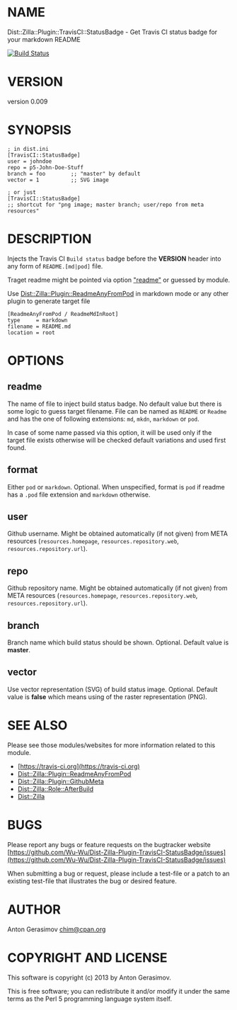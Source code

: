 # NAME

Dist::Zilla::Plugin::TravisCI::StatusBadge - Get Travis CI status badge for your markdown README

[![Build Status](https://travis-ci.org/Wu-Wu/Dist-Zilla-Plugin-TravisCI-StatusBadge.svg?branch=master)](https://travis-ci.org/Wu-Wu/Dist-Zilla-Plugin-TravisCI-StatusBadge)

# VERSION

version 0.009

# SYNOPSIS

    ; in dist.ini
    [TravisCI::StatusBadge]
    user = johndoe
    repo = p5-John-Doe-Stuff
    branch = foo        ;; "master" by default
    vector = 1          ;; SVG image

    ; or just
    [TravisCI::StatusBadge]
    ;; shortcut for "png image; master branch; user/repo from meta resources"

# DESCRIPTION

Injects the Travis CI `Build status` badge before the **VERSION** header into any form of `README.[md|pod]` file.

Traget readme might be pointed via option ["readme"](#readme) or guessed by module.

Use [Dist::Zilla::Plugin::ReadmeAnyFromPod](https://metacpan.org/pod/Dist%3A%3AZilla%3A%3APlugin%3A%3AReadmeAnyFromPod) in markdown mode or any other plugin to generate target file

    [ReadmeAnyFromPod / ReadmeMdInRoot]
    type     = markdown
    filename = README.md
    location = root

# OPTIONS

## readme

The name of file to inject build status badge. No default value but there is some logic to guess target
filename. File can be named as `README` or `Readme` and has the one of following extensions: `md`,
`mkdn`, `markdown` or `pod`.

In case of some name passed via this option, it will be used only if the target file exists otherwise
will be checked default variations and used first found.

## format

Either `pod` or `markdown`. Optional. When unspecified, format is `pod` if readme has a `.pod` file extension and `markdown` otherwise.

## user

Github username. Might be obtained automatically (if not given) from META resources (`resources.homepage`,
`resources.repository.web`, `resources.repository.url`).

## repo

Github repository name. Might be obtained automatically (if not given) from META resources
(`resources.homepage`, `resources.repository.web`, `resources.repository.url`).

## branch

Branch name which build status should be shown. Optional. Default value is **master**.

## vector

Use vector representation (SVG) of build status image. Optional. Default value is **false** which means
using of the raster representation (PNG).

# SEE ALSO

Please see those modules/websites for more information related to this module.

- [https://travis-ci.org](https://travis-ci.org)
- [Dist::Zilla::Plugin::ReadmeAnyFromPod](https://metacpan.org/pod/Dist%3A%3AZilla%3A%3APlugin%3A%3AReadmeAnyFromPod)
- [Dist::Zilla::Plugin::GithubMeta](https://metacpan.org/pod/Dist%3A%3AZilla%3A%3APlugin%3A%3AGithubMeta)
- [Dist::Zilla::Role::AfterBuild](https://metacpan.org/pod/Dist%3A%3AZilla%3A%3ARole%3A%3AAfterBuild)
- [Dist::Zilla](https://metacpan.org/pod/Dist%3A%3AZilla)

# BUGS

Please report any bugs or feature requests on the bugtracker website
[https://github.com/Wu-Wu/Dist-Zilla-Plugin-TravisCI-StatusBadge/issues](https://github.com/Wu-Wu/Dist-Zilla-Plugin-TravisCI-StatusBadge/issues)

When submitting a bug or request, please include a test-file or a
patch to an existing test-file that illustrates the bug or desired
feature.

# AUTHOR

Anton Gerasimov <chim@cpan.org>

# COPYRIGHT AND LICENSE

This software is copyright (c) 2013 by Anton Gerasimov.

This is free software; you can redistribute it and/or modify it under
the same terms as the Perl 5 programming language system itself.
